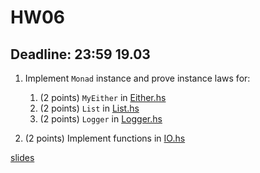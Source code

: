 # HW06 
## Deadline: 23:59 19.03

1. Implement `Monad` instance and prove instance laws for: 
   1. (2 points) `MyEither` in [Either.hs](monads/src/Either.hs)
   2. (2 points) `List` in [List.hs](monads/src/List.hs)
   3. (2 points) `Logger` in [Logger.hs](monads/src/Logger.hs)

2. (2 points) Implement functions in [IO.hs](monads/src/IO.hs)

[slides](L06.pdf)
